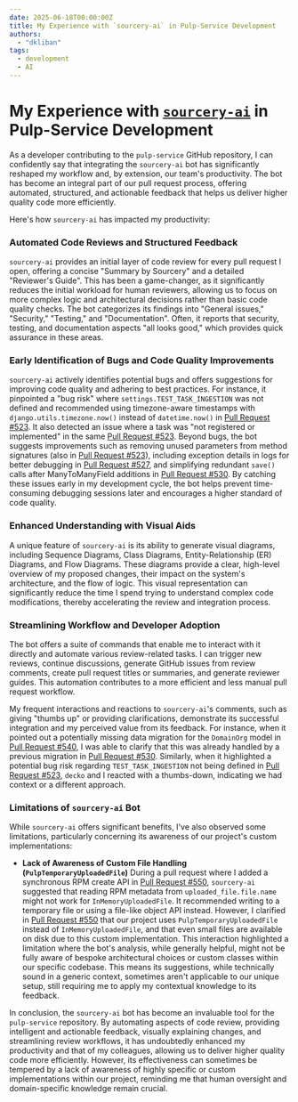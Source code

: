 ```yaml
---
date: 2025-06-18T00:00:00Z
title: My Experience with `sourcery-ai` in Pulp-Service Development
authors:
  - "dkliban"
tags:
  - development
  - AI
---
```

# My Experience with [`sourcery-ai`](https://sourcery.ai/) in Pulp-Service Development

As a developer contributing to the `pulp-service` GitHub repository, I can confidently say that integrating the `sourcery-ai` bot has significantly reshaped my workflow and, by extension, our team's productivity. The bot has become an integral part of our pull request process, offering automated, structured, and actionable feedback that helps us deliver higher quality code more efficiently.

Here's how `sourcery-ai` has impacted my productivity:

<!-- more -->

### Automated Code Reviews and Structured Feedback

`sourcery-ai` provides an initial layer of code review for every pull request I open, offering a concise "Summary by Sourcery" and a detailed "Reviewer's Guide". This has been a game-changer, as it significantly reduces the initial workload for human reviewers, allowing us to focus on more complex logic and architectural decisions rather than basic code quality checks. The bot categorizes its findings into "General issues," "Security," "Testing," and "Documentation". Often, it reports that security, testing, and documentation aspects "all looks good," which provides quick assurance in these areas.

### Early Identification of Bugs and Code Quality Improvements

`sourcery-ai` actively identifies potential bugs and offers suggestions for improving code quality and adhering to best practices. For instance, it pinpointed a "bug risk" where `settings.TEST_TASK_INGESTION` was not defined and recommended using timezone-aware timestamps with `django.utils.timezone.now()` instead of `datetime.now()` in [Pull Request #523](https://github.com/pulp/pulp-service/pull/523). It also detected an issue where a task was "not registered or implemented" in the same [Pull Request #523](https://github.com/pulp/pulp-service/pull/523). Beyond bugs, the bot suggests improvements such as removing unused parameters from method signatures (also in [Pull Request #523](https://github.com/pulp/pulp-service/pull/523)), including exception details in logs for better debugging in [Pull Request #527](https://github.com/pulp/pulp-service/pull/527), and simplifying redundant `save()` calls after ManyToManyField additions in [Pull Request #530](https://github.com/pulp/pulp-service/pull/530). By catching these issues early in my development cycle, the bot helps prevent time-consuming debugging sessions later and encourages a higher standard of code quality.

### Enhanced Understanding with Visual Aids

A unique feature of `sourcery-ai` is its ability to generate visual diagrams, including Sequence Diagrams, Class Diagrams, Entity-Relationship (ER) Diagrams, and Flow Diagrams. These diagrams provide a clear, high-level overview of my proposed changes, their impact on the system's architecture, and the flow of logic. This visual representation can significantly reduce the time I spend trying to understand complex code modifications, thereby accelerating the review and integration process.

### Streamlining Workflow and Developer Adoption

The bot offers a suite of commands that enable me to interact with it directly and automate various review-related tasks. I can trigger new reviews, continue discussions, generate GitHub issues from review comments, create pull request titles or summaries, and generate reviewer guides. This automation contributes to a more efficient and less manual pull request workflow.

My frequent interactions and reactions to `sourcery-ai`'s comments, such as giving "thumbs up" or providing clarifications, demonstrate its successful integration and my perceived value from its feedback. For instance, when it pointed out a potentially missing data migration for the `DomainOrg` model in [Pull Request #540](https://github.com/pulp/pulp-service/pull/540), I was able to clarify that this was already handled by a previous migration in [Pull Request #530](https://github.com/pulp/pulp-service/pull/530). Similarly, when it highlighted a potential bug risk regarding `TEST_TASK_INGESTION` not being defined in [Pull Request #523](https://github.com/pulp/pulp-service/pull/523), `decko` and I reacted with a thumbs-down, indicating we had context or a different approach.

### Limitations of `sourcery-ai` Bot

While `sourcery-ai` offers significant benefits, I've also observed some limitations, particularly concerning its awareness of our project's custom implementations:

*   **Lack of Awareness of Custom File Handling (`PulpTemporaryUploadedFile`)**
    During a pull request where I added a synchronous RPM create API in [Pull Request #550](https://github.com/pulp/pulp-service/pull/550), `sourcery-ai` suggested that reading RPM metadata from `uploaded_file.file.name` might not work for `InMemoryUploadedFile`. It recommended writing to a temporary file or using a file-like object API instead. However, I clarified in [Pull Request #550](https://github.com/pulp/pulp-service/pull/550) that our project uses `PulpTemporaryUploadedFile` instead of `InMemoryUploadedFile`, and that even small files are available on disk due to this custom implementation. This interaction highlighted a limitation where the bot's analysis, while generally helpful, might not be fully aware of bespoke architectural choices or custom classes within our specific codebase. This means its suggestions, while technically sound in a generic context, sometimes aren't applicable to our unique setup, still requiring me to apply my contextual knowledge to its feedback.

In conclusion, the `sourcery-ai` bot has become an invaluable tool for the `pulp-service` repository. By automating aspects of code review, providing intelligent and actionable feedback, visually explaining changes, and streamlining review workflows, it has undoubtedly enhanced my productivity and that of my colleagues, allowing us to deliver higher quality code more efficiently. However, its effectiveness can sometimes be tempered by a lack of awareness of highly specific or custom implementations within our project, reminding me that human oversight and domain-specific knowledge remain crucial.

